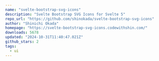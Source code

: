```yaml
---
name: "svelte-bootstrap-svg-icons"
description: "Svelte Bootstrap SVG Icons for Svelte 5"
repo_url: "https://github.com/shinokada/svelte-bootstrap-svg-icons"
author: "Shinichi Okada"
homepage: "https://svelte-bootstrap-svg-icons.codewithshin.com/"
downloads: 5678
updated: "2024-10-31T11:40:47.021Z"
github_stars: 2
tags: 
  - ui
---
```


